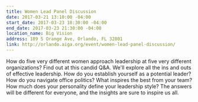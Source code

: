 ```yaml
---
title: Women Lead Panel Discussion
date: 2017-03-21 13:10:00 -04:00
start_date: 2017-03-23 18:30:00 -04:00
end_date: 2017-03-23 21:30:00 -04:00
location_name: Big Vision
address: 189 S Orange Ave, Orlando, FL 32801
link: http://orlando.aiga.org/event/women-lead-panel-discussion/
---
```


How do five very different women approach leadership at five very different organizations? Find out at this candid Q&A. We'll explore all the ins and outs of effective leadership. How do you establish yourself as a potential leader? How do you navigate office politics? What inspires the best from your team? How much does your personality define your leadership style? The answers will be different for everyone, and the insights are sure to inspire us all. 